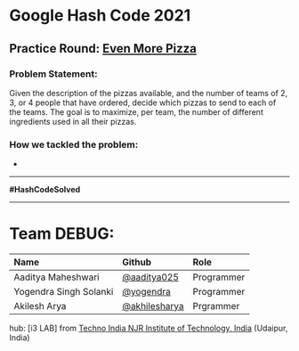 # Google Hash Code 2021

## Practice Round: [Even More Pizza](practice-round/even_more_pizza.pdf)

### Problem Statement:

Given the description of the pizzas available, and the number of teams of 2, 3, or 4 people that have ordered, decide which pizzas to send to each of the teams.
The goal is to maximize, per team, the number of different ingredients used in all their pizzas.

### How we tackled the problem:

- 
---

**#HashCodeSolved**

---

# Team DEBUG:

| Name               | Github                                                       | Role                                     |
| :----------------- | :----------------------------------------------------------- | :--------------------------------------- |
| Aaditya Maheshwari | [@aaditya025](https://github.com/aaditya025) | Programmer                 |
| Yogendra Singh Solanki       | [@yogendra]()                         | Programmer                               |
| Akilesh Arya  | [@akhilesharya](https://github.com/akhilesharya)                 | Prgrammer |

hub: [i3 LAB] from [Techno India NJR Institute of Technology, India](http://www.technonjr.org) (Udaipur, India)
